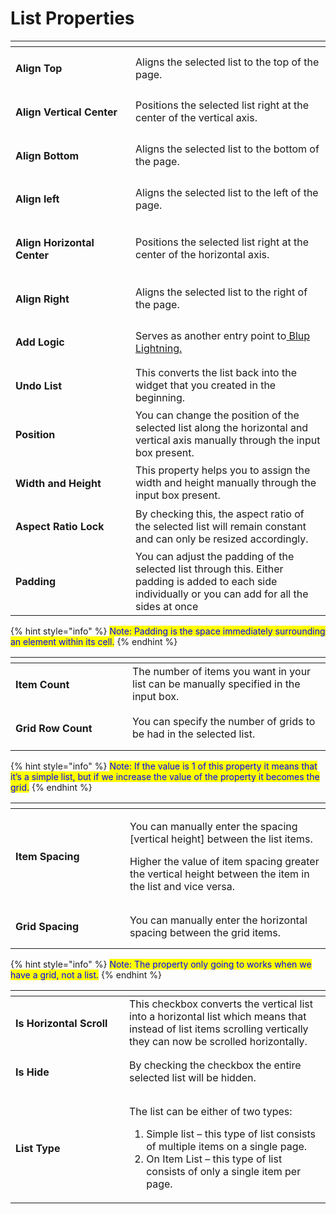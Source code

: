# List Properties

<table><thead><tr><th width="176"></th><th></th></tr></thead><tbody><tr><td><h4>Align Top</h4></td><td>Aligns the selected list to the top of the page.</td></tr><tr><td><h4>Align Vertical Center</h4></td><td>Positions the selected list right at the center of the vertical axis.</td></tr><tr><td><h4>Align Bottom </h4></td><td>Aligns the selected list to the bottom of the page.</td></tr><tr><td><h4>Align left</h4></td><td>Aligns the selected list to the left of the page.</td></tr><tr><td><h4>Align Horizontal Center</h4></td><td>Positions the selected list right at the center of the horizontal axis.</td></tr><tr><td><h4>Align Right</h4></td><td>Aligns the selected list to the right of the page.</td></tr><tr><td><h4>Add Logic</h4></td><td>Serves as another entry point to<a href="../../blup-lightning/"> Blup Lightning.</a></td></tr><tr><td><h4>Undo List</h4></td><td>This converts the list back into the widget that you created in the beginning.</td></tr><tr><td><h4>Position</h4></td><td>You can change the position of the selected list along the horizontal and vertical axis manually through the input box present.</td></tr><tr><td><h4>Width and Height</h4></td><td>This property helps you to assign the width and height manually through the input box present.</td></tr><tr><td><h4>Aspect Ratio Lock</h4></td><td>By checking this, the aspect ratio of the selected list will remain constant and can only be resized accordingly.</td></tr><tr><td><h4>Padding</h4></td><td>You can adjust the padding of the selected list through this. Either padding is added to each side individually or you can add for all the sides at once</td></tr></tbody></table>

{% hint style="info" %}
<mark style="color:blue;">Note: Padding is the space immediately surrounding an element within its cell.</mark>
{% endhint %}

<table><thead><tr><th width="171"></th><th></th></tr></thead><tbody><tr><td><h4>Item Count</h4></td><td>The number of items you want in your list can be manually specified in the input box.</td></tr><tr><td><h4>Grid Row Count</h4></td><td>You can specify the number of grids to be had in the selected list.</td></tr></tbody></table>

{% hint style="info" %}
<mark style="color:blue;">Note: If the value is 1 of this property it means that it’s a simple list, but if we increase the value of the property it becomes the grid.</mark>
{% endhint %}

<table><thead><tr><th width="167"></th><th></th></tr></thead><tbody><tr><td><h4>Item Spacing</h4></td><td><p>You can manually enter the spacing [vertical height] between the list items.</p><p>Higher the value of item spacing greater the vertical height between the item in the list and vice versa.</p></td></tr><tr><td><h4>Grid Spacing</h4></td><td>You can manually enter the horizontal spacing between the grid items.</td></tr></tbody></table>

{% hint style="info" %}
<mark style="color:blue;">Note: The property only going to works when we have a grid, not a list.</mark>
{% endhint %}

<table><thead><tr><th width="166"></th><th></th></tr></thead><tbody><tr><td><h4>Is Horizontal Scroll</h4></td><td>This checkbox converts the vertical list into a horizontal list which means that instead of list items scrolling vertically they can now be scrolled horizontally.</td></tr><tr><td><h4>Is Hide</h4></td><td>By checking the checkbox the entire selected list will be hidden.</td></tr><tr><td><h4>List Type</h4></td><td><p></p><p>The list can be either of two types:</p><ol><li>Simple list – this type of list consists of multiple items on a single page.</li><li>On Item List – this type of list consists of only a single item per page.</li></ol></td></tr></tbody></table>
